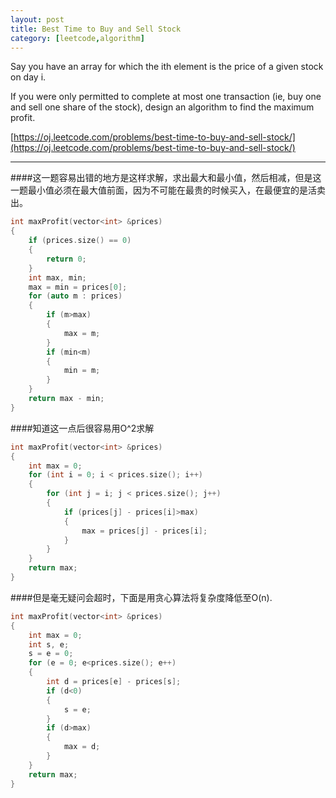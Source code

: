 ```yaml
---
layout: post
title: Best Time to Buy and Sell Stock
category: [leetcode,algorithm]
---
```


Say you have an array for which the ith element is the price of a given stock on day i.

If you were only permitted to complete at most one transaction (ie, buy one and sell one share of the stock), design an algorithm to find the maximum profit.

[https://oj.leetcode.com/problems/best-time-to-buy-and-sell-stock/](https://oj.leetcode.com/problems/best-time-to-buy-and-sell-stock/)

---

####这一题容易出错的地方是这样求解，求出最大和最小值，然后相减，但是这一题最小值必须在最大值前面，因为不可能在最贵的时候买入，在最便宜的是活卖出。
```c++
int maxProfit(vector<int> &prices) 
{
	if (prices.size() == 0)
	{
		return 0;
	}
	int max, min;
	max = min = prices[0];
	for (auto m : prices)
	{
		if (m>max)
		{
			max = m;
		}
		if (min<m)
		{
			min = m;
		}
	}
	return max - min;
}
```
####知道这一点后很容易用O^2求解
```c++
int maxProfit(vector<int> &prices)
{
	int max = 0;
	for (int i = 0; i < prices.size(); i++)
	{
		for (int j = i; j < prices.size(); j++)
		{
			if (prices[j] - prices[i]>max)
			{
				max = prices[j] - prices[i];
			}
		}
	}
	return max;
}
```
####但是毫无疑问会超时，下面是用贪心算法将复杂度降低至O(n).
```c++
int maxProfit(vector<int> &prices)
{
	int max = 0;
	int s, e;
	s = e = 0;
	for (e = 0; e<prices.size(); e++)
	{
		int d = prices[e] - prices[s];
		if (d<0)
		{
			s = e;
		}
		if (d>max)
		{
			max = d;
		}
	}
	return max;
}
```